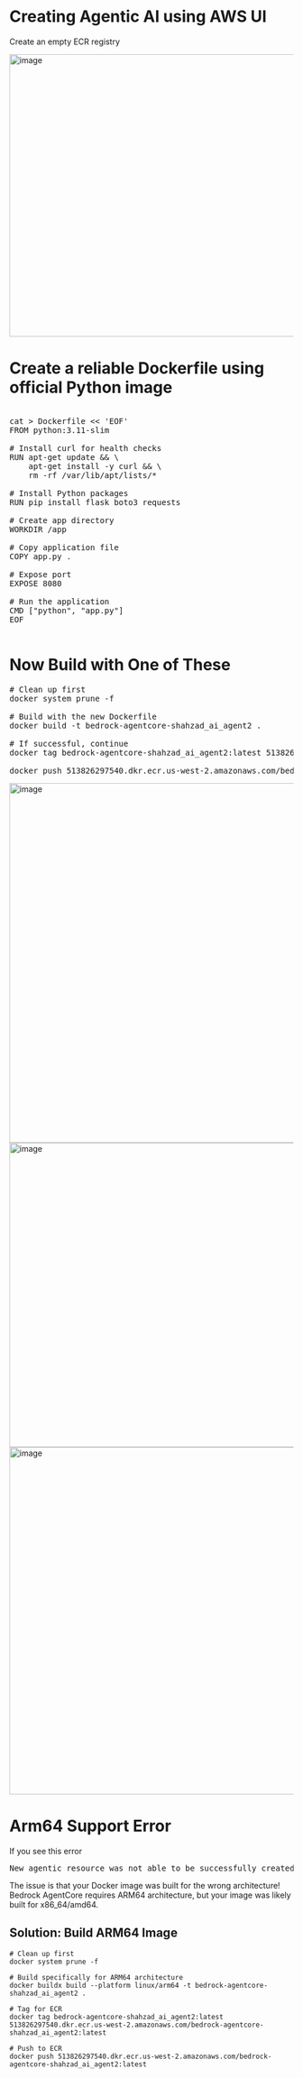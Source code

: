 # Creating Agentic AI using AWS UI

Create an empty ECR registry 

<img width="1213" height="501" alt="image" src="https://github.com/user-attachments/assets/bc3a9f9a-0494-4550-a44f-17c94ec89dc4" />


# Create a reliable Dockerfile using official Python image

<pre>

cat > Dockerfile << 'EOF'
FROM python:3.11-slim

# Install curl for health checks
RUN apt-get update && \
    apt-get install -y curl && \
    rm -rf /var/lib/apt/lists/*

# Install Python packages
RUN pip install flask boto3 requests

# Create app directory
WORKDIR /app

# Copy application file
COPY app.py .

# Expose port
EXPOSE 8080

# Run the application
CMD ["python", "app.py"]
EOF

</pre>


# Now Build with One of These
        
<pre>
# Clean up first
docker system prune -f

# Build with the new Dockerfile
docker build -t bedrock-agentcore-shahzad_ai_agent2 .

# If successful, continue
docker tag bedrock-agentcore-shahzad_ai_agent2:latest 513826297540.dkr.ecr.us-west-2.amazonaws.com/bedrock-agentcore-shahzad_ai_agent2:latest

docker push 513826297540.dkr.ecr.us-west-2.amazonaws.com/bedrock-agentcore-shahzad_ai_agent2:latest
</pre>


<img width="1213" height="638" alt="image" src="https://github.com/user-attachments/assets/a56e1004-702b-411b-93bc-91d30d3566f3" />

<img width="1265" height="540" alt="image" src="https://github.com/user-attachments/assets/d0384176-410c-4aa6-a0f7-cbc9c6fc3971" />

<img width="1306" height="616" alt="image" src="https://github.com/user-attachments/assets/f0f31a14-59d9-464e-9bd3-c93694c834b9" />

# Arm64 Support Error

If you see this error

<pre>New agentic resource was not able to be successfully created: Architecture incompatible for uri '513826297540.dkr.ecr.us-west-2.amazonaws.com/bedrock-agentcore-shahzad_ai_agent2:latest'. Supported architectures: [arm64].</pre>

The issue is that your Docker image was built for the wrong architecture! Bedrock AgentCore requires ARM64 architecture, but your image was likely built for x86_64/amd64.

## Solution: Build ARM64 Image



```
# Clean up first
docker system prune -f

# Build specifically for ARM64 architecture
docker buildx build --platform linux/arm64 -t bedrock-agentcore-shahzad_ai_agent2 .

# Tag for ECR
docker tag bedrock-agentcore-shahzad_ai_agent2:latest 513826297540.dkr.ecr.us-west-2.amazonaws.com/bedrock-agentcore-shahzad_ai_agent2:latest

# Push to ECR
docker push 513826297540.dkr.ecr.us-west-2.amazonaws.com/bedrock-agentcore-shahzad_ai_agent2:latest
```



